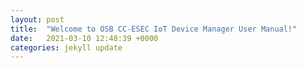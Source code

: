 ```yaml
---
layout: post
title:  "Welcome to OSB CC-ESEC IoT Device Manager User Manual!"
date:   2021-03-10 12:48:39 +0000
categories: jekyll update
---
```





